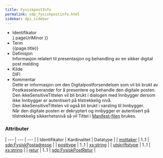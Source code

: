 ```yaml
---
title: FysiskpostInfo  
permalink: sdp_fysiskpostinfo.html
sidebar: dpi_sidebar
---
```


  - Identifikator  
    <span style="{ pageUrlMinor ;">[}]({{)</span> pageUrlMinor }}
  - Term  
    {{page.title}}
  - Definisjon  
    Informasjon relatert til presentasjon og behandling av en sikker
    digital post melding
  - Kilde  
    DIFI
  - Kommentar  
    Dette er informasjon om den Digitalpostforsendelsen som vil bli
    brukt av Postkasseleverandør for å presentere og behandle den
    digitale posten.  
    Den ikkeSensitiveTittelen vil bli brukt i dialogen med Innbygger
    dersom ikke Innbygger er autentisert på tilstrekkelig nivå.  
    Den ikkeSensitiveTittelen vil også bli brukt i varsling til
    Innbygger.  
    Når den digitale posten er dekryptert og innbygger er autentisert på
    tilstrekkelig sikkerhetsnivå så vil Tittel i
    [Manifest-filen](../forretningslag/Dokumentpakke/Manifest.md) brukes.

### Attributer

| --- | --- | --- |
| Identifikator                           | Kardinalitet | Datatype                                              |
| [mottaker](FysiskPostadresse.md)           | 1..1         | [sdp:FysiskPostadresse](FysiskPostadresse.md)            |
| [posttype](posttype.md)            | 1..1         | [xs:string](http://www.w3.org/TR/xmlschema-2/#string) |
| [utskriftstype](utskriftstype.md)        | 1..1         | [xs:string](http://www.w3.org/TR/xmlschema-2/#string) |
| [retur](FysiskPostRetur.md)                | 1..1         | [sdp:FysiskPostRetur](FysiskPostRetur.md)                |
